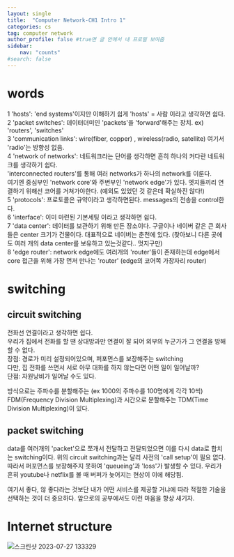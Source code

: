 ```yaml
---
layout: single
title:  "Computer Network-CH1 Intro 1"
categories: cs
tag: computer network
author_profile: false #true면 글 안에서 내 프로필 보여줌
sidebar:
    nav: "counts"
#search: false
---
```


# words

1 'hosts': 'end systems'이지만 이해하기 쉽게 'hosts' = 사람 이라고 생각하면 쉽다.   
2 'packet switches': 데이터더미인 'packets'을 'forward'해주는 장치. ex) 'routers', 'switches'   
3 'communication links': wire(fiber, copper) , wireless(radio, satellite) 여기서 'radio'는 방향성 없음.   
4 'network of networks': 네트워크라는 단어를 생각하면 흔히 하나의 커다란 네트워크를 생각하기 쉽다.   
'interconnected routers'를 통해 여러 networks가 하나의 network를 이룬다.   
여기엔 중심부인 'network core'와 주변부인 'network edge'가 있다. 엣지들끼리 연결하기 위해선 코어를 거쳐가야한다.
(예외도 있었던 것 같은데 확실하진 않다!)   
5 'protocols': 프로토콜은 규약이라고 생각하면된다. messages의 전송을 control한다.     
6 'interface': 이미 마련된 기본세팅 이라고 생각하면 쉽다.   
7 'data center': 데이터를 보관하기 위해 만든 장소이다. 구글이나 네이버 같은 큰 회사들은 center 크기가 건물이다. 대표적으로 네이버는 춘천에 있다.
(찾아보니 다른 곳에도 여러 개의 data center를 보유하고 있는것같다.. 멋지구만)   
8 'edge router': network edge에도 여러개의 'router'들이 존재하는데 edge에서 core 접근을 위해 가장 먼저 만나는 'router' (edge의 코어쪽 가장자리 router)   

# switching

## circuit switching
전화선 연결이라고 생각하면 쉽다.   
우리가 집에서 전화를 할 땐 상대방과만 연결이 잘 되어 외부의 누군가가 그 연결을 방해 할 수 없다.   
장점: 경로가 미리 설정되어있으며, 퍼포먼스를 보장해주는 switching  
다만, 집 전화를 쓰면서 서로 아무 대화를 하지 않는다면 어떤 일이 일어날까?   
단점: 자원낭비가 일어날 수도 있다.

방식으로는 주파수를 분할해주는 (ex 1000의 주파수를 100명에게 각각 10씩) FDM(Frequency Division Multiplexing)과 
시간으로 분할해주는 TDM(Time Division Multiplexing)이 있다.

## packet switching
data를 여러개의 'packet'으로 쪼개서 전달하고 전달되었으면 이를 다시 data로 합치는 switching이다.
위의 circuit switching과는 달리 사전의 'call setup'이 필요 없다.
따라서 퍼포먼스를 보장해주지 못하여 'queueing'과 'loss'가 발생할 수 있다. 우리가 흔히 youtube나 netflix를 볼 때 버퍼가 늦어지는 현상이 이에 해당됨.   

여기서 좋다, 않 좋다라는 것보단 내가 어떤 서비스를 제공할 거냐에 따라 적절한 기술을 선택하는 것이 더 중요하다. 앞으로의 공부에서도 이런 마음을 항상 새기자.

# Internet structure

![스크린샷 2023-07-27 133329](https://github.com/jwjungwoo/jwjungwoo.github.io/assets/140131247/9cb4337f-f738-4ef8-b601-1204770bd82b)




